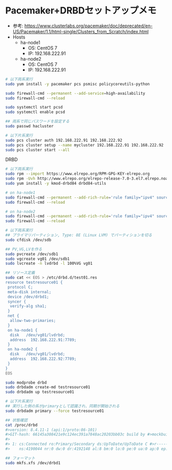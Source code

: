 # Pacemaker+DRBDセットアップメモ

* 参考: https://www.clusterlabs.org/pacemaker/doc/deprecated/en-US/Pacemaker/1.1/html-single/Clusters_from_Scratch/index.html
* Hosts
  * ha-node1
      * OS: CentOS 7
      * IP: 192.168.222.91
  * ha-node2
      * OS: CentOS 7
      * IP: 192.168.222.91

```sh
# 以下両系実行
sudo yum install -y pacemaker pcs psmisc policycoreutils-python

sudo firewall-cmd --permanent --add-service=high-availability
sudo firewall-cmd --reload

sudo systemctl start pcsd
sudo systemctl enable pcsd

## 両系で同じパスワードを設定する
sudo passwd hacluster
```

```sh
# 以下片系実行
sudo pcs cluster auth 192.168.222.91 192.168.222.92
sudo pcs cluster setup --name mycluster 192.168.222.91 192.168.222.92
sudo pcs cluster start --all
```

DRBD
```sh
# 以下両系実行
sudo rpm --import https://www.elrepo.org/RPM-GPG-KEY-elrepo.org
sudo rpm -Uvh http://www.elrepo.org/elrepo-release-7.0-3.el7.elrepo.noarch.rpm
sudo yum install -y kmod-drbd84 drbd84-utils
```

```sh
# on ha-node1
sudo firewall-cmd --permanent --add-rich-rule='rule family="ipv4" source address="192.168.222.92" port port="7789" protocol="tcp" accept'
sudo firewall-cmd --reload
```

```sh
# on ha-node2
sudo firewall-cmd --permanent --add-rich-rule='rule family="ipv4" source address="192.168.222.91" port port="7789" protocol="tcp" accept'
sudo firewall-cmd --reload
```

```sh
# 以下両系実行
## プライマリパーティション, Type: 8E (Linux LVM) でパーティションを切る
sudo cfdisk /dev/sdb

## PV,VG,LVを作る
sudo pvcreate /dev/sdb1
sudo vgcreate vg01 /dev/sdb1
sudo lvcreate -n lvdrbd -l 100%VG vg01

## リソース定義
sudo cat << EOS > /etc/drbd.d/test01.res
resource testresource01 {
 protocol C;
 meta-disk internal;
 device /dev/drbd1;
 syncer {
  verify-alg sha1;
 }
 net {
  allow-two-primaries;
 }
 on ha-node1 {
  disk   /dev/vg01/lvdrbd;
  address  192.168.222.91:7789;
 }
 on ha-node2 {
  disk   /dev/vg01/lvdrbd;
  address  192.168.222.92:7789;
 }
}
EOS

sudo modprobe drbd
sudo drbdadm create-md testresource01
sudo drbdadm up testresource01
```

```sh
# 以下片系実行
## 実行した側の系がprimaryとして認識され、同期が開始される
sudo drbdadm primary --force testresource01

## 状態確認
cat /proc/drbd
#>version: 8.4.11-1 (api:1/proto:86-101)
#>GIT-hash: 66145a308421e9c124ec391a7848ac20203bb03c build by #>mockbuild@, 2020-04-05 02:58:18
#>
#> 1: cs:Connected ro:Primary/Secondary ds:UpToDate/UpToDate C #>r-----
#>    ns:4190044 nr:0 dw:0 dr:4192148 al:8 bm:0 lo:0 pe:0 ua:0 ap:0 ep:1 wo:f oos:0

## フォーマット
sudo mkfs.xfs /dev/drbd1
```


